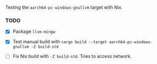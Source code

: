 Testing the `aarch64-pc-windows-gnullvm` target with Nix.

### TODO

* [x] Package `llvm-mingw`
* [x] Test manual build with `cargo build --target aarch64-pc-windows-gnullvm -Z build-std`
* [ ] Fix Nix build with `-Z build-std`. Tries to access network.


